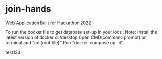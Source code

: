 # join-hands
Web Application Built for Hackathon 2022

To run the docker file to get database set-up in your local:
    Note: Install the latest version of docker cli/desktop
    Open CMD(command prompt) or terminal and "cd {root file}"
    Run "docker-compose up -d"


test123